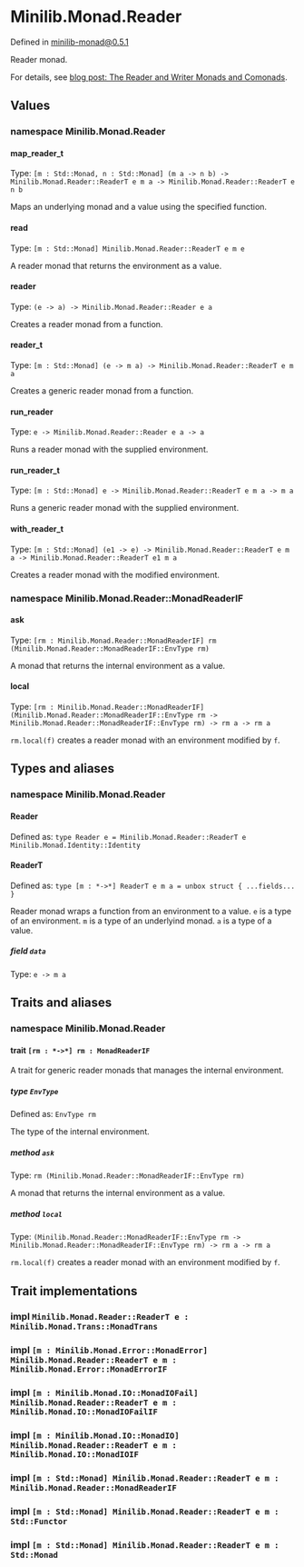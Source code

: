 # Minilib.Monad.Reader

Defined in minilib-monad@0.5.1

Reader monad.

For details, see [blog post: The Reader and Writer Monads and Comonads](https://www.olivierverdier.com/posts/2014/12/31/reader-writer-monad-comonad/).

## Values

### namespace Minilib.Monad.Reader

#### map_reader_t

Type: `[m : Std::Monad, n : Std::Monad] (m a -> n b) -> Minilib.Monad.Reader::ReaderT e m a -> Minilib.Monad.Reader::ReaderT e n b`

Maps an underlying monad and a value using the specified function.

#### read

Type: `[m : Std::Monad] Minilib.Monad.Reader::ReaderT e m e`

A reader monad that returns the environment as a value.

#### reader

Type: `(e -> a) -> Minilib.Monad.Reader::Reader e a`

Creates a reader monad from a function.

#### reader_t

Type: `[m : Std::Monad] (e -> m a) -> Minilib.Monad.Reader::ReaderT e m a`

Creates a generic reader monad from a function.

#### run_reader

Type: `e -> Minilib.Monad.Reader::Reader e a -> a`

Runs a reader monad with the supplied environment.

#### run_reader_t

Type: `[m : Std::Monad] e -> Minilib.Monad.Reader::ReaderT e m a -> m a`

Runs a generic reader monad with the supplied environment.

#### with_reader_t

Type: `[m : Std::Monad] (e1 -> e) -> Minilib.Monad.Reader::ReaderT e m a -> Minilib.Monad.Reader::ReaderT e1 m a`

Creates a reader monad with the modified environment.

### namespace Minilib.Monad.Reader::MonadReaderIF

#### ask

Type: `[rm : Minilib.Monad.Reader::MonadReaderIF] rm (Minilib.Monad.Reader::MonadReaderIF::EnvType rm)`

A monad that returns the internal environment as a value.

#### local

Type: `[rm : Minilib.Monad.Reader::MonadReaderIF] (Minilib.Monad.Reader::MonadReaderIF::EnvType rm -> Minilib.Monad.Reader::MonadReaderIF::EnvType rm) -> rm a -> rm a`

`rm.local(f)` creates a reader monad with an environment modified by `f`.

## Types and aliases

### namespace Minilib.Monad.Reader

#### Reader

Defined as: `type Reader e = Minilib.Monad.Reader::ReaderT e Minilib.Monad.Identity::Identity`

#### ReaderT

Defined as: `type [m : *->*] ReaderT e m a = unbox struct { ...fields... }`

Reader monad wraps a function from an environment to a value.
`e` is a type of an environment.
`m` is a type of an underlyind monad.
`a` is a type of a value.

##### field `data`

Type: `e -> m a`

## Traits and aliases

### namespace Minilib.Monad.Reader

#### trait `[rm : *->*] rm : MonadReaderIF`

A trait for generic reader monads that manages the internal environment.

##### type `EnvType`

Defined as: `EnvType rm`

The type of the internal environment.

##### method `ask`

Type: `rm (Minilib.Monad.Reader::MonadReaderIF::EnvType rm)`

A monad that returns the internal environment as a value.

##### method `local`

Type: `(Minilib.Monad.Reader::MonadReaderIF::EnvType rm -> Minilib.Monad.Reader::MonadReaderIF::EnvType rm) -> rm a -> rm a`

`rm.local(f)` creates a reader monad with an environment modified by `f`.

## Trait implementations

### impl `Minilib.Monad.Reader::ReaderT e : Minilib.Monad.Trans::MonadTrans`

### impl `[m : Minilib.Monad.Error::MonadError] Minilib.Monad.Reader::ReaderT e m : Minilib.Monad.Error::MonadErrorIF`

### impl `[m : Minilib.Monad.IO::MonadIOFail] Minilib.Monad.Reader::ReaderT e m : Minilib.Monad.IO::MonadIOFailIF`

### impl `[m : Minilib.Monad.IO::MonadIO] Minilib.Monad.Reader::ReaderT e m : Minilib.Monad.IO::MonadIOIF`

### impl `[m : Std::Monad] Minilib.Monad.Reader::ReaderT e m : Minilib.Monad.Reader::MonadReaderIF`

### impl `[m : Std::Monad] Minilib.Monad.Reader::ReaderT e m : Std::Functor`

### impl `[m : Std::Monad] Minilib.Monad.Reader::ReaderT e m : Std::Monad`